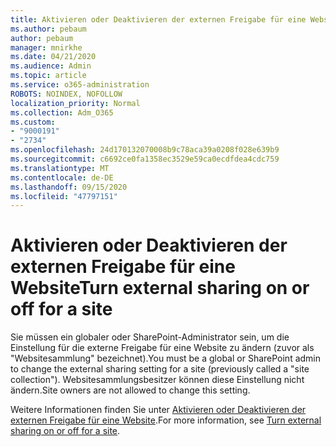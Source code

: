 ```yaml
---
title: Aktivieren oder Deaktivieren der externen Freigabe für eine Website
ms.author: pebaum
author: pebaum
manager: mnirkhe
ms.date: 04/21/2020
ms.audience: Admin
ms.topic: article
ms.service: o365-administration
ROBOTS: NOINDEX, NOFOLLOW
localization_priority: Normal
ms.collection: Adm_O365
ms.custom:
- "9000191"
- "2734"
ms.openlocfilehash: 24d170132070008b9c78aca39a0208f028e639b9
ms.sourcegitcommit: c6692ce0fa1358ec3529e59ca0ecdfdea4cdc759
ms.translationtype: MT
ms.contentlocale: de-DE
ms.lasthandoff: 09/15/2020
ms.locfileid: "47797151"
---
```

# <a name="turn-external-sharing-on-or-off-for-a-site"></a><span data-ttu-id="e7acf-102">Aktivieren oder Deaktivieren der externen Freigabe für eine Website</span><span class="sxs-lookup"><span data-stu-id="e7acf-102">Turn external sharing on or off for a site</span></span>

<span data-ttu-id="e7acf-103">Sie müssen ein globaler oder SharePoint-Administrator sein, um die Einstellung für die externe Freigabe für eine Website zu ändern (zuvor als "Websitesammlung" bezeichnet).</span><span class="sxs-lookup"><span data-stu-id="e7acf-103">You must be a global or SharePoint admin to change the external sharing setting for a site (previously called a "site collection").</span></span> <span data-ttu-id="e7acf-104">Websitesammlungsbesitzer können diese Einstellung nicht ändern.</span><span class="sxs-lookup"><span data-stu-id="e7acf-104">Site owners are not allowed to change this setting.</span></span> 

<span data-ttu-id="e7acf-105">Weitere Informationen finden Sie unter [Aktivieren oder Deaktivieren der externen Freigabe für eine Website](https://docs.microsoft.com/sharepoint/change-external-sharing-site).</span><span class="sxs-lookup"><span data-stu-id="e7acf-105">For more information, see [Turn external sharing on or off for a site](https://docs.microsoft.com/sharepoint/change-external-sharing-site).</span></span>
